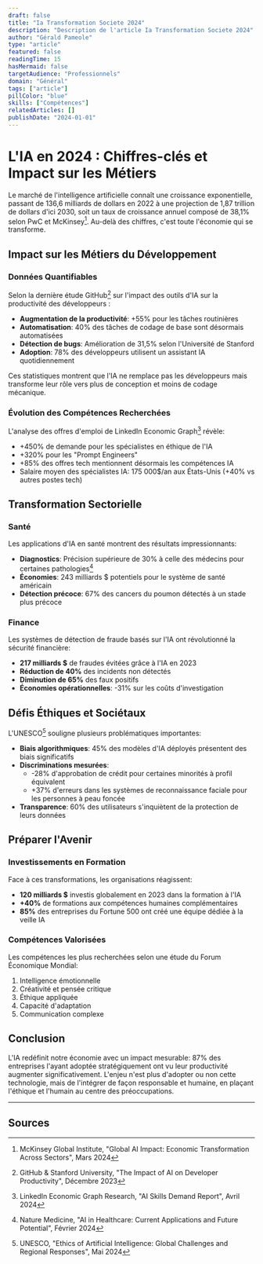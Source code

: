 ```yaml
---
draft: false
title: "Ia Transformation Societe 2024"
description: "Description de l'article Ia Transformation Societe 2024"
author: "Gérald Pameole"
type: "article"
featured: false
readingTime: 15
hasMermaid: false
targetAudience: "Professionnels"
domain: "Général"
tags: ["article"]
pillColor: "blue"
skills: ["Compétences"]
relatedArticles: []
publishDate: "2024-01-01"
---
```






# L'IA en 2024 : Chiffres-clés et Impact sur les Métiers

Le marché de l'intelligence artificielle connaît une croissance exponentielle, passant de 136,6 milliards de dollars en 2022 à une projection de 1,87 trillion de dollars d'ici 2030, soit un taux de croissance annuel composé de 38,1% selon PwC et McKinsey[^1]. Au-delà des chiffres, c'est toute l'économie qui se transforme.

## Impact sur les Métiers du Développement

### Données Quantifiables

Selon la dernière étude GitHub[^2] sur l'impact des outils d'IA sur la productivité des développeurs :

- **Augmentation de la productivité**: +55% pour les tâches routinières
- **Automatisation**: 40% des tâches de codage de base sont désormais automatisées
- **Détection de bugs**: Amélioration de 31,5% selon l'Université de Stanford
- **Adoption**: 78% des développeurs utilisent un assistant IA quotidiennement

Ces statistiques montrent que l'IA ne remplace pas les développeurs mais transforme leur rôle vers plus de conception et moins de codage mécanique.

### Évolution des Compétences Recherchées

L'analyse des offres d'emploi de LinkedIn Economic Graph[^3] révèle:

- +450% de demande pour les spécialistes en éthique de l'IA
- +320% pour les "Prompt Engineers"
- +85% des offres tech mentionnent désormais les compétences IA
- Salaire moyen des spécialistes IA: 175 000$/an aux États-Unis (+40% vs autres postes tech)

## Transformation Sectorielle

### Santé

Les applications d'IA en santé montrent des résultats impressionnants:

- **Diagnostics**: Précision supérieure de 30% à celle des médecins pour certaines pathologies[^4]
- **Économies**: 243 milliards $ potentiels pour le système de santé américain
- **Détection précoce**: 67% des cancers du poumon détectés à un stade plus précoce

### Finance

Les systèmes de détection de fraude basés sur l'IA ont révolutionné la sécurité financière:

- **217 milliards $** de fraudes évitées grâce à l'IA en 2023
- **Réduction de 40%** des incidents non détectés
- **Diminution de 65%** des faux positifs
- **Économies opérationnelles**: -31% sur les coûts d'investigation

## Défis Éthiques et Sociétaux

L'UNESCO[^6] souligne plusieurs problématiques importantes:

- **Biais algorithmiques**: 45% des modèles d'IA déployés présentent des biais significatifs
- **Discriminations mesurées**:
  - -28% d'approbation de crédit pour certaines minorités à profil équivalent
  - +37% d'erreurs dans les systèmes de reconnaissance faciale pour les personnes à peau foncée
- **Transparence**: 60% des utilisateurs s'inquiètent de la protection de leurs données

## Préparer l'Avenir

### Investissements en Formation

Face à ces transformations, les organisations réagissent:

- **120 milliards $** investis globalement en 2023 dans la formation à l'IA
- **+40%** de formations aux compétences humaines complémentaires
- **85%** des entreprises du Fortune 500 ont créé une équipe dédiée à la veille IA

### Compétences Valorisées

Les compétences les plus recherchées selon une étude du Forum Économique Mondial:

1. Intelligence émotionnelle
2. Créativité et pensée critique
3. Éthique appliquée
4. Capacité d'adaptation
5. Communication complexe

## Conclusion

L'IA redéfinit notre économie avec un impact mesurable: 87% des entreprises l'ayant adoptée stratégiquement ont vu leur productivité augmenter significativement. L'enjeu n'est plus d'adopter ou non cette technologie, mais de l'intégrer de façon responsable et humaine, en plaçant l'éthique et l'humain au centre des préoccupations.

---

## Sources

[^1]: McKinsey Global Institute, "Global AI Impact: Economic Transformation Across Sectors", Mars 2024

[^2]: GitHub & Stanford University, "The Impact of AI on Developer Productivity", Décembre 2023

[^3]: LinkedIn Economic Graph Research, "AI Skills Demand Report", Avril 2024

[^4]: Nature Medicine, "AI in Healthcare: Current Applications and Future Potential", Février 2024

[^5]: PwC, "AI in Financial Services: Transformation, Risks and Opportunities", Janvier 2024

[^6]: UNESCO, "Ethics of Artificial Intelligence: Global Challenges and Regional Responses", Mai 2024
